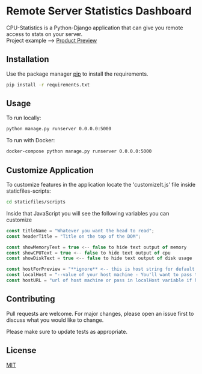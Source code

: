 # Remote Server Statistics Dashboard

CPU-Statistics is a Python-Django application that can give you remote access to stats on your server.<br/>
Project example --> [Product Preview](https://cpu-stats-api-heroku.herokuapp.com/)

## Installation

Use the package manager [pip](https://pip.pypa.io/en/stable/) to install the requirements.

```bash
pip install -r requirements.txt
```

## Usage
To run locally:
```bash
python manage.py runserver 0.0.0.0:5000
```
To run with Docker:
```bash
docker-compose python manage.py runserver 0.0.0.0:5000
```
## Customize Application
To customize features in the application locate the 'customizeIt.js' file inside staticfiles-scripts:
```bash
cd staticfiles/scripts
```
Inside that JavaScript you will see the following variables you can customize
```javascript
const titleName = "Whatever you want the head to read";
const headerTitle = "Title on the top of the DOM";

const showMemoryText = true <-- false to hide text output of memory
const showCPUText = true <-- false to hide text output of cpu
const showDiskText = true <-- false to hide text output of disk usage

const hostForPreview = "**ignore** <-- this is host string for default preview of application";
const localHost = "--value of your host machine - You'll want to pass this variable into 'hostURL' if your server is your local machine";
const hostURL = "url of host machine or pass in localHost variable if host is your local machine";
```

## Contributing
Pull requests are welcome. For major changes, please open an issue first to discuss what you would like to change.

Please make sure to update tests as appropriate.

## License
[MIT](https://choosealicense.com/licenses/mit/)
